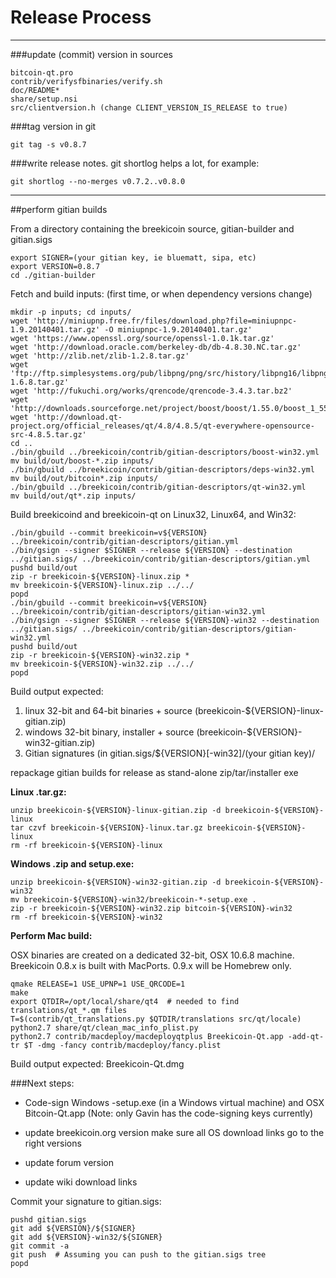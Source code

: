 Release Process
====================

* * *

###update (commit) version in sources


	bitcoin-qt.pro
	contrib/verifysfbinaries/verify.sh
	doc/README*
	share/setup.nsi
	src/clientversion.h (change CLIENT_VERSION_IS_RELEASE to true)

###tag version in git

	git tag -s v0.8.7

###write release notes. git shortlog helps a lot, for example:

	git shortlog --no-merges v0.7.2..v0.8.0

* * *

##perform gitian builds

 From a directory containing the breekicoin source, gitian-builder and gitian.sigs
  
	export SIGNER=(your gitian key, ie bluematt, sipa, etc)
	export VERSION=0.8.7
	cd ./gitian-builder

 Fetch and build inputs: (first time, or when dependency versions change)

	mkdir -p inputs; cd inputs/
	wget 'http://miniupnp.free.fr/files/download.php?file=miniupnpc-1.9.20140401.tar.gz' -O miniupnpc-1.9.20140401.tar.gz'
	wget 'https://www.openssl.org/source/openssl-1.0.1k.tar.gz'
	wget 'http://download.oracle.com/berkeley-db/db-4.8.30.NC.tar.gz'
	wget 'http://zlib.net/zlib-1.2.8.tar.gz'
	wget 'ftp://ftp.simplesystems.org/pub/libpng/png/src/history/libpng16/libpng-1.6.8.tar.gz'
	wget 'http://fukuchi.org/works/qrencode/qrencode-3.4.3.tar.bz2'
	wget 'http://downloads.sourceforge.net/project/boost/boost/1.55.0/boost_1_55_0.tar.bz2'
	wget 'http://download.qt-project.org/official_releases/qt/4.8/4.8.5/qt-everywhere-opensource-src-4.8.5.tar.gz'
	cd ..
	./bin/gbuild ../breekicoin/contrib/gitian-descriptors/boost-win32.yml
	mv build/out/boost-*.zip inputs/
	./bin/gbuild ../breekicoin/contrib/gitian-descriptors/deps-win32.yml
	mv build/out/bitcoin*.zip inputs/
	./bin/gbuild ../breekicoin/contrib/gitian-descriptors/qt-win32.yml
	mv build/out/qt*.zip inputs/

 Build breekicoind and breekicoin-qt on Linux32, Linux64, and Win32:
  
	./bin/gbuild --commit breekicoin=v${VERSION} ../breekicoin/contrib/gitian-descriptors/gitian.yml
	./bin/gsign --signer $SIGNER --release ${VERSION} --destination ../gitian.sigs/ ../breekicoin/contrib/gitian-descriptors/gitian.yml
	pushd build/out
	zip -r breekicoin-${VERSION}-linux.zip *
	mv breekicoin-${VERSION}-linux.zip ../../
	popd
	./bin/gbuild --commit breekicoin=v${VERSION} ../breekicoin/contrib/gitian-descriptors/gitian-win32.yml
	./bin/gsign --signer $SIGNER --release ${VERSION}-win32 --destination ../gitian.sigs/ ../breekicoin/contrib/gitian-descriptors/gitian-win32.yml
	pushd build/out
	zip -r breekicoin-${VERSION}-win32.zip *
	mv breekicoin-${VERSION}-win32.zip ../../
	popd

  Build output expected:

  1. linux 32-bit and 64-bit binaries + source (breekicoin-${VERSION}-linux-gitian.zip)
  2. windows 32-bit binary, installer + source (breekicoin-${VERSION}-win32-gitian.zip)
  3. Gitian signatures (in gitian.sigs/${VERSION}[-win32]/(your gitian key)/

repackage gitian builds for release as stand-alone zip/tar/installer exe

**Linux .tar.gz:**

	unzip breekicoin-${VERSION}-linux-gitian.zip -d breekicoin-${VERSION}-linux
	tar czvf breekicoin-${VERSION}-linux.tar.gz breekicoin-${VERSION}-linux
	rm -rf breekicoin-${VERSION}-linux

**Windows .zip and setup.exe:**

	unzip breekicoin-${VERSION}-win32-gitian.zip -d breekicoin-${VERSION}-win32
	mv breekicoin-${VERSION}-win32/breekicoin-*-setup.exe .
	zip -r breekicoin-${VERSION}-win32.zip bitcoin-${VERSION}-win32
	rm -rf breekicoin-${VERSION}-win32

**Perform Mac build:**

  OSX binaries are created on a dedicated 32-bit, OSX 10.6.8 machine.
  Breekicoin 0.8.x is built with MacPorts.  0.9.x will be Homebrew only.

	qmake RELEASE=1 USE_UPNP=1 USE_QRCODE=1
	make
	export QTDIR=/opt/local/share/qt4  # needed to find translations/qt_*.qm files
	T=$(contrib/qt_translations.py $QTDIR/translations src/qt/locale)
	python2.7 share/qt/clean_mac_info_plist.py
	python2.7 contrib/macdeploy/macdeployqtplus Breekicoin-Qt.app -add-qt-tr $T -dmg -fancy contrib/macdeploy/fancy.plist

 Build output expected: Breekicoin-Qt.dmg

###Next steps:

* Code-sign Windows -setup.exe (in a Windows virtual machine) and
  OSX Bitcoin-Qt.app (Note: only Gavin has the code-signing keys currently)

* update breekicoin.org version
  make sure all OS download links go to the right versions

* update forum version

* update wiki download links

Commit your signature to gitian.sigs:

	pushd gitian.sigs
	git add ${VERSION}/${SIGNER}
	git add ${VERSION}-win32/${SIGNER}
	git commit -a
	git push  # Assuming you can push to the gitian.sigs tree
	popd

